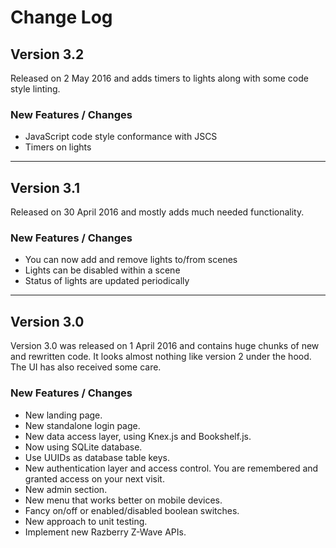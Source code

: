 # Change Log

## Version 3.2

Released on 2 May 2016 and adds timers to lights along with some code style linting.

### New Features / Changes

* JavaScript code style conformance with JSCS
* Timers on lights

---

## Version 3.1

Released on 30 April 2016 and mostly adds much needed functionality.

### New Features / Changes

* You can now add and remove lights to/from scenes
* Lights can be disabled within a scene
* Status of lights are updated periodically

---

## Version 3.0

Version 3.0 was released on 1 April 2016 and contains huge chunks of new and rewritten code.
It looks almost nothing like version 2 under the hood. The UI has also received some care.

### New Features / Changes

* New landing page.
* New standalone login page.
* New data access layer, using Knex.js and Bookshelf.js.
* Now using SQLite database.
* Use UUIDs as database table keys.
* New authentication layer and access control. You are remembered and granted access on your next visit.
* New admin section.
* New menu that works better on mobile devices.
* Fancy on/off or enabled/disabled boolean switches.
* New approach to unit testing.
* Implement new Razberry Z-Wave APIs.
